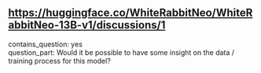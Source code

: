 ## https://huggingface.co/WhiteRabbitNeo/WhiteRabbitNeo-13B-v1/discussions/1

contains_question: yes  
question_part: Would it be possible to have some insight on the data / training process for this model?